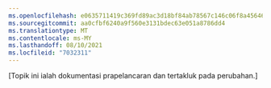```yaml
---
ms.openlocfilehash: e0635711419c369fd89ac3d18bf84ab78567c146c06f8a456462608c170bca39
ms.sourcegitcommit: aa0cfbf6240a9f560e3131bdec63e051a8786dd4
ms.translationtype: MT
ms.contentlocale: ms-MY
ms.lasthandoff: 08/10/2021
ms.locfileid: "7032311"
---
```


[Topik ini ialah dokumentasi prapelancaran dan tertakluk pada perubahan.]
